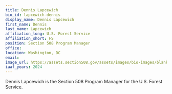 ```yaml
---
title: Dennis Lapcewich
bio_id: lapcewich-dennis
display_name: Dennis Lapcewich
first_name: Dennis 
last_name: Lapcewich
affiliation_long: U.S. Forest Service
affiliation_short: FS
position: Section 508 Program Manager
office: 
location: Washington, DC
email: 
image_url: https://assets.section508.gov/assets/images/bio-images/blank-profile.jpg
iaaf_years: 2024
---
```


Dennis Lapcewich is the Section 508 Program Manager for the U.S. Forest Service.